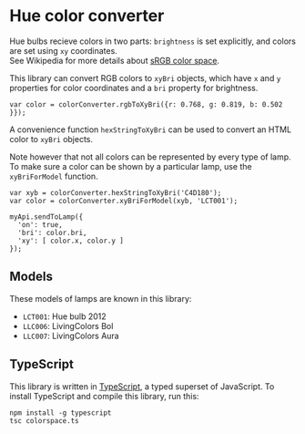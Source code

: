 Hue color converter
===================

Hue bulbs recieve colors in two parts: `brightness` is set explicitly, and colors are set using `xy` coordinates.  
See Wikipedia for more details about [sRGB color space](https://en.wikipedia.org/wiki/SRGB).

This library can convert RGB colors to `xyBri` objects, which have `x` and `y` properties for color coordinates and a `bri` property for brightness.

    var color = colorConverter.rgbToXyBri({r: 0.768, g: 0.819, b: 0.502 }});

A convenience function `hexStringToXyBri` can be used to convert an HTML color to `xyBri` objects.

Note however that not all colors can be represented by every type of lamp.
To make sure a color can be shown by a particular lamp, use the `xyBriForModel` function.

    var xyb = colorConverter.hexStringToXyBri('C4D180');
    var color = colorConverter.xyBriForModel(xyb, 'LCT001');

    myApi.sendToLamp({
      'on': true,
      'bri': color.bri,
      'xy': [ color.x, color.y ]
    });


Models
------

These models of lamps are known in this library:

  * `LCT001`: Hue bulb 2012
  * `LLC006`: LivingColors Bol
  * `LLC007`: LivingColors Aura


TypeScript
----------

This library is written in [TypeScript](http://www.typescriptlang.org/), a typed superset of JavaScript. To install TypeScript and compile this library, run this:

    npm install -g typescript
    tsc colorspace.ts

